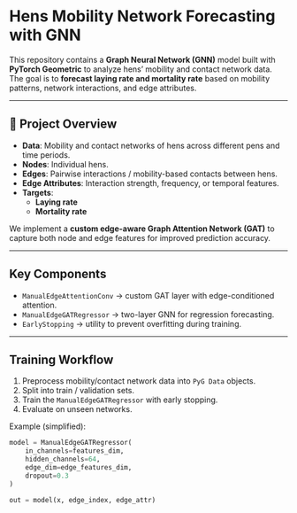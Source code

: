 # Hens Mobility Network Forecasting with GNN

This repository contains a **Graph Neural Network (GNN)** model built with **PyTorch Geometric** to analyze hens’ mobility and contact network data.  
The goal is to **forecast laying rate and mortality rate** based on mobility patterns, network interactions, and edge attributes.

---

## 📖 Project Overview
- **Data**: Mobility and contact networks of hens across different pens and time periods.
- **Nodes**: Individual hens.
- **Edges**: Pairwise interactions / mobility-based contacts between hens.
- **Edge Attributes**: Interaction strength, frequency, or temporal features.
- **Targets**: 
  - **Laying rate**
  - **Mortality rate**

We implement a **custom edge-aware Graph Attention Network (GAT)** to capture both node and edge features for improved prediction accuracy.

---

## Key Components
- `ManualEdgeAttentionConv` → custom GAT layer with edge-conditioned attention.  
- `ManualEdgeGATRegressor` → two-layer GNN for regression forecasting.  
- `EarlyStopping` → utility to prevent overfitting during training.  

---

## Training Workflow
1. Preprocess mobility/contact network data into `PyG Data` objects.  
2. Split into train / validation sets.  
3. Train the `ManualEdgeGATRegressor` with early stopping.  
4. Evaluate on unseen networks.  

Example (simplified):
```python
model = ManualEdgeGATRegressor(
    in_channels=features_dim,
    hidden_channels=64,
    edge_dim=edge_features_dim,
    dropout=0.3
)

out = model(x, edge_index, edge_attr)
